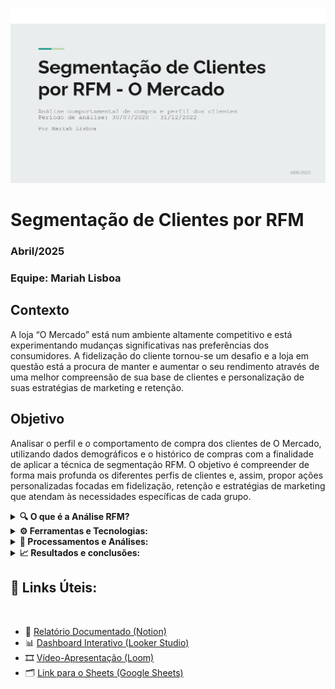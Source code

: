 <p align="center">
  <img src="rfm_capa.png" alt="Capa do Projeto" width="700"/>
</p>

# Segmentação de Clientes por RFM
### Abril/2025

### Equipe: Mariah Lisboa

## Contexto

A loja “O Mercado” está num ambiente altamente competitivo e está experimentando mudanças significativas nas preferências dos consumidores.
A fidelização do cliente tornou-se um desafio e a loja em questão está a procura de manter e aumentar o seu rendimento através de uma melhor
compreensão de sua base de clientes e personalização de suas estratégias de marketing e retenção.

## Objetivo

Analisar o perfil e o comportamento de compra dos clientes de O Mercado, utilizando dados demográficos e o histórico de compras com a
finalidade de aplicar a técnica de segmentação RFM. O objetivo é compreender de forma mais profunda os diferentes perfis de clientes e,
assim, propor ações personalizadas focadas em fidelização, retenção e estratégias de marketing que atendam às necessidades específicas de
cada grupo.

<details>
  <summary><strong>🔍 O que é a Análise RFM?</strong></summary>
  <br>
  RFM é uma técnica que avalia clientes com base em três critérios:

  - **Recência (R)**: há quanto tempo o cliente fez a última compra.
  - **Frequência (F)**: com que frequência ele compra.
  - **Valor Monetário (M)**: quanto ele gasta no total.

  Usamos isso para segmentar clientes e propor estratégias personalizadas!
</details>

<details>
  <summary><strong>⚙️ Ferramentas e Tecnologias: </strong></summary>
  <br>
  
Neste projeto, foi utilizado o **Google Sheets** para a manipulação, estruturação e modelagem dos dados. A etapa de visualização foi realizada
no **Looker Studio**, com painéis interativos para análise exploratória e apresentação dos resultados. O **Notion** foi utilizado para
organização das tarefas, documentação das etapas e elaboração do relatório técnico final.

  - **Linguagem de programação:** Google Sheets;
  - **Ferramentas de visualização:** Google Slides e Looker Studio;
  - **Outras tecnologias:** Notion (gerenciamento de tempo e progresso); <br>
                            Google Documentos (ficha técnica)

</details>

<details>
  <summary><strong>📂 Processamentos e Análises: </strong></summary>
  <br>
  
Após a limpeza inicial dos dados, foram aplicadas as métricas de **Recência, Frequência e Valor Monetário** para cada cliente. Com base na
pontuação relativa de cada dimensão, os clientes foram classificados e segmentados em grupos comportamentais. Essa análise permitiu identificar
perfis prioritários, como clientes leais, inativos ou de alto valor.
  
  - **Limpeza dos dados** 
  - **Exploração** 
  - **Análises Aplicadas** 

</details>

<details>
  <summary><strong>📈 Resultados e conclusões: </strong></summary>
  <br>

A aplicação da Análise RFM permitiu identificar padrões relevantes no comportamento dos clientes. As conclusões sugerem ações personalizadas para cada segmento,
melhorando o relacionamento e potencializando o retorno sobre campanhas.

</details>

## 🔗 Links Úteis:
<br>

  - 📘 [Relatório Documentado (Notion)](https://www.notion.so/Segmenta-o-RFM-2247ef1bfdb78011af2ec630e034de8b?source=copy_link)
  - 📊 [Dashboard Interativo (Looker Studio)](https://lookerstudio.google.com/reporting/c47af00f-3e3a-4816-b2b4-101a918f9ba5)
  - 🎞️ [Vídeo-Apresentação (Loom)](https://www.loom.com/share/eea7f2834d8b4c339dfd27cf76b4df2e?sid=41ea5cfa-d685-4451-92e4-5bfe6e01b15e)
  - 🗂️ [Link para o Sheets (Google Sheets)](https://docs.google.com/spreadsheets/d/1iYs8psxd5xN4FjWl0GQGjNNgHb10_m10Z-5Iez0SpI8/edit?usp=sharing)

  
